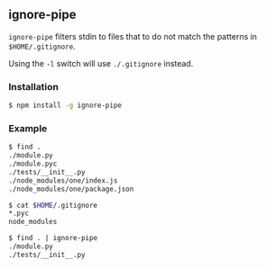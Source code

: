 ## ignore-pipe

`ignore-pipe` filters stdin to files that to do not match the patterns in
`$HOME/.gitignore`.

Using the `-l` switch will use `./.gitignore` instead.

### Installation

```sh
$ npm install -g ignore-pipe
```

### Example

```sh
$ find .
./module.py
./module.pyc
./tests/__init__.py
./node_modules/one/index.js
./node_modules/one/package.json

$ cat $HOME/.gitignore
*.pyc
node_modules

$ find . | ignore-pipe
./module.py
./tests/__init__.py
```
